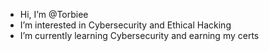 - Hi, I’m @Torbiee 
- I’m interested in Cybersecurity and Ethical Hacking
- I’m currently learning Cybersecurity and earning my certs

 

<!---
Torbiee/Torbiee is a ✨ special ✨ repository because its `README.md` (this file) appears on your GitHub profile.
You can click the Preview link to take a look at your changes.
--->
